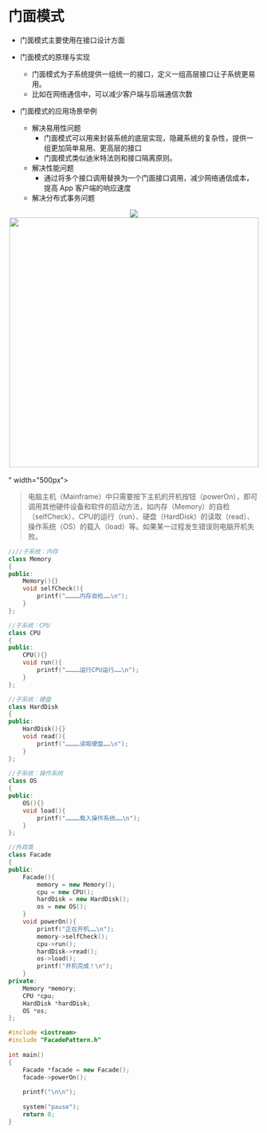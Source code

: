 # 门面模式
* 门面模式主要使用在接口设计方面

* 门面模式的原理与实现
	* 门面模式为子系统提供一组统一的接口，定义一组高层接口让子系统更易用。
	* 比如在网络通信中，可以减少客户端与后端通信次数

* 门面模式的应用场景举例
	* 解决易用性问题
		* 门面模式可以用来封装系统的底层实现，隐藏系统的复杂性，提供一组更加简单易用、更高层的接口
		* 门面模式类似迪米特法则和接口隔离原则。
	* 解决性能问题
		* 通过将多个接口调用替换为一个门面接口调用，减少网络通信成本，提高 App 客户端的响应速度
	* 解决分布式事务问题


<div align="center"> <img src="<div align="center"> <img src="https://img-blog.csdnimg.cn/20191026145707708.png?x-oss-process=image/watermark,type_ZmFuZ3poZW5naGVpdGk,shadow_10,text_aHR0cHM6Ly9ibG9nLmNzZG4ubmV0L3NpbmF0XzIxMTA3NDMz,size_16,color_FFFFFF,t_70" width="500px"> </div><br> " width="500px"> </div><br> 

>电脑主机（Mainframe）中只需要按下主机的开机按钮（powerOn），即可调用其他硬件设备和软件的启动方法，如内存（Memory）的自检（selfCheck）、CPU的运行（run）、硬盘（HardDisk）的读取（read）、操作系统（OS）的载入（load）等。如果某一过程发生错误则电脑开机失败。

```c++
////子系统：内存
class Memory
{
public:
	Memory(){}
	void selfCheck(){
		printf("…………内存自检……\n");
	}
};

//子系统：CPU
class CPU
{
public:
	CPU(){}
	void run(){
		printf("…………运行CPU运行……\n");
	}
};

//子系统：硬盘
class HardDisk
{
public:
	HardDisk(){}
	void read(){
		printf("…………读取硬盘……\n");
	}
};
 
//子系统：操作系统
class OS
{
public:
	OS(){}
	void load(){
		printf("…………载入操作系统……\n");
	}
};

//外观类
class Facade
{
public:
	Facade(){
		memory = new Memory();
		cpu = new CPU();
		hardDisk = new HardDisk();
		os = new OS();
	}
	void powerOn(){
		printf("正在开机……\n");
		memory->selfCheck();
		cpu->run();
		hardDisk->read();
		os->load();
		printf("开机完成！\n");
	}
private:
	Memory *memory;
	CPU *cpu;
	HardDisk *hardDisk;
	OS *os;
};

#include <iostream>
#include "FacadePattern.h"
 
int main()
{
	Facade *facade = new Facade();
	facade->powerOn();
 
	printf("\n\n");
 
	system("pause");
	return 0;
}
```